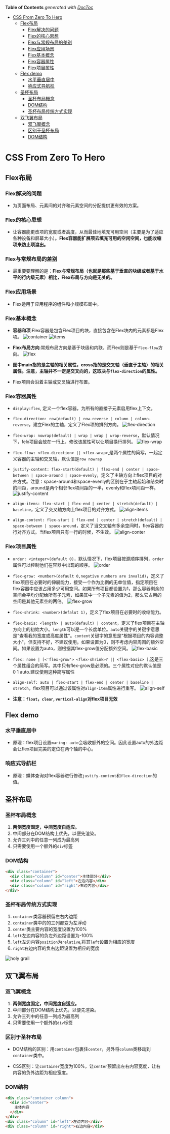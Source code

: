 <!-- START doctoc generated TOC please keep comment here to allow auto update -->
<!-- DON'T EDIT THIS SECTION, INSTEAD RE-RUN doctoc TO UPDATE -->
**Table of Contents**  *generated with [DocToc](https://github.com/thlorenz/doctoc)*

- [CSS From Zero To Hero](#CSS-From-Zero-To-Hero)
  - [Flex布局](#Flex%E5%B8%83%E5%B1%80)
    - [Flex解决的问题](#Flex%E8%A7%A3%E5%86%B3%E7%9A%84%E9%97%AE%E9%A2%98)
    - [Flex的核心思想](#Flex%E7%9A%84%E6%A0%B8%E5%BF%83%E6%80%9D%E6%83%B3)
    - [Flex与常规布局的差别](#Flex%E4%B8%8E%E5%B8%B8%E8%A7%84%E5%B8%83%E5%B1%80%E7%9A%84%E5%B7%AE%E5%88%AB)
    - [Flex应用场景](#Flex%E5%BA%94%E7%94%A8%E5%9C%BA%E6%99%AF)
    - [Flex基本概念](#Flex%E5%9F%BA%E6%9C%AC%E6%A6%82%E5%BF%B5)
    - [Flex容器属性](#Flex%E5%AE%B9%E5%99%A8%E5%B1%9E%E6%80%A7)
    - [Flex项目属性](#Flex%E9%A1%B9%E7%9B%AE%E5%B1%9E%E6%80%A7)
  - [Flex demo](#Flex-demo)
    - [水平垂直居中](#%E6%B0%B4%E5%B9%B3%E5%9E%82%E7%9B%B4%E5%B1%85%E4%B8%AD)
    - [响应式导航栏](#%E5%93%8D%E5%BA%94%E5%BC%8F%E5%AF%BC%E8%88%AA%E6%A0%8F)
  - [圣杯布局](#%E5%9C%A3%E6%9D%AF%E5%B8%83%E5%B1%80)
    - [圣杯布局概念](#%E5%9C%A3%E6%9D%AF%E5%B8%83%E5%B1%80%E6%A6%82%E5%BF%B5)
    - [DOM结构](#DOM%E7%BB%93%E6%9E%84)
    - [圣杯布局传统方式实现](#%E5%9C%A3%E6%9D%AF%E5%B8%83%E5%B1%80%E4%BC%A0%E7%BB%9F%E6%96%B9%E5%BC%8F%E5%AE%9E%E7%8E%B0)
  - [双飞翼布局](#%E5%8F%8C%E9%A3%9E%E7%BF%BC%E5%B8%83%E5%B1%80)
    - [双飞翼概念](#%E5%8F%8C%E9%A3%9E%E7%BF%BC%E6%A6%82%E5%BF%B5)
    - [区别于圣杯布局](#%E5%8C%BA%E5%88%AB%E4%BA%8E%E5%9C%A3%E6%9D%AF%E5%B8%83%E5%B1%80)
    - [DOM结构](#DOM%E7%BB%93%E6%9E%84-1)

<!-- END doctoc generated TOC please keep comment here to allow auto update -->

# CSS From Zero To Hero

## Flex布局

### Flex解决的问题

- 为页面布局、元素间的对齐和元素空间的分配提供更有效的方案。

### Flex的核心思想

- 让容器能更改项的宽度或者高度，从而最佳地填充可用空间（主要是为了适应各种设备和屏幕大小）。**Flex容器能扩展项去填充可用的空闲空间，也能收缩项来防止项溢出。**

### Flex与常规布局的差别

- 最重要要理解的是：**Flex与常规布局（也就是那些基于垂直的块级或者基于水平的行内级元素）相比，Flex布局与方向是无关的。**

### Flex应用场景

- Flex适用于应用程序的组件和小规模布局中。

### Flex基本概念

- **容器和项**:Flex容器是包含Flex项目的块，直接包含在Flex块内的元素都是Flex项。
![container](https://css-tricks.com/wp-content/uploads/2018/10/01-container.svg)
![items](https://css-tricks.com/wp-content/uploads/2018/10/02-items.svg)

- **Flex布局方向**:常规布局方向是基于块级和内联，而Flex则是基于`flex-flow`方向。
![flex](https://css-tricks.com/wp-content/uploads/2018/11/00-basic-terminology.svg)

- **图中main指的是主轴的相关属性，cross指的是交叉轴（垂直于主轴）的相关属性。注意，主轴并不一定是交叉向的，这取决与`flex-direction`的属性。**

- Flex项目会沿着主轴或交叉轴进行布置。

### Flex容器属性

- `display:flex`, 定义一个flex容器，为所有的直接子元素启用flex上下文。

- `flex-direction: row(default) | row-reverse | column | column-reverse`，建立Flex的主轴，定义了Flex项的排列方向。
![flex-direction](https://css-tricks.com/wp-content/uploads/2018/10/flex-direction.svg)

- `flex-wrap: nowrap(default) | wrap | wrap | wrap-reverse`，默认情况下，felx项目会放在一行上，修改该属性可以让项目换行排列。
![flex-wrap](https://css-tricks.com/wp-content/uploads/2018/10/flex-wrap.svg)

- `flex-flow: <flex-direction> || <flex-wrap>`,是两个属性的简写，一起定义容器的主轴和交叉轴，默认值是`row nowrap`

- `justify-content: flex-start(default) | flex-end | center | space-between | space-around | space-evenly`，定义了主轴方向上flex项目的对齐方式。注意：space-around和space-evenly的区别在于主轴起始和结束时的间距，around是两个相邻flex项间距的一半，evenly和flex项间距一样。
![justify-content](https://css-tricks.com/wp-content/uploads/2018/10/justify-content.svg)

- `align-items: flex-start | flex-end | center | stretch(default) | baseline`，定义了交叉轴方向上flex项目的对齐方式。
![align-items](https://css-tricks.com/wp-content/uploads/2018/10/align-items.svg)

- `align-content: flex-start | flex-end | center | stretch(default) | space-between | space-around`，定义了当交叉轴有多余空间时，flex容器的行对齐方式。当flex项目只有一行的时候，不生效。
![align-conter](https://css-tricks.com/wp-content/uploads/2018/10/align-content.svg)

### Flex项目属性

- `order: <integer>(default 0)`，默认情况下，flex项目按源顺序排列，`order`属性可以控制他们在容器中出现的顺序。
![order](https://css-tricks.com/wp-content/uploads/2018/10/order.svg)

- `flex-grow: <number>(default 0,negative numbers are invalid)`，定义了flex项目在必要时的伸展能力，接受一个作为比例的无单位值，指定项目在flex容器中应该占用多少可用空间。如果所有项目都设置为1，那么容器剩余的空间会平均分配给所有子元素，如果其中一个子元素的值为2，那么它占用的空间是其他元素空的两倍。
![flex-grow](https://css-tricks.com/wp-content/uploads/2018/10/flex-grow.svg)

- `flex-shrink: <number>(defalut 1)`，定义了flex项目在必要时的收缩能力。

- `flex-basis: <length> | auto(default) | content`，定义了flex项目在主轴方向上的初始大小。`length`可以是一个长度单位。`auto`关键字的关键字意思是"查看我的宽度或高度属性"。`content`关键字的意思是"根据项目的内容调整大小"，但支持不好，不建议使用。如果设置为0，则不考虑内容周围的额外空间。如果设置为auto，则根据其flex-grow值分配额外空间。
![flex-basic](https://www.w3.org/TR/css-flexbox-1/images/rel-vs-abs-flex.svg)

- `flex: none | [<'flex-grow'> <flex-shrink>? || <flex-basic> ]`,这是三个属性组合的简写。其中只有flex-grow是必须的。三个属性对应的默认值是 0 1 auto.建议使用这种简写属性

- `align-self: auto | flex-start | flex-end | center | baseline | stretch`，flex项目可以通过该属性对`align-item`属性进行重写。
![align-self](https://css-tricks.com/wp-content/uploads/2018/10/align-self.svg)

- **注意：`float`，`clear`, `vertical-align`对flex项目无效**

## Flex demo

### 水平垂直居中

- 原理：flex项目设置`maring: auto`会吸收额外的空间。因此设置auto的外边距会让flex项目完美的定位在两个轴的中心。


### 响应式导航栏

- 原理：媒体查询对flex容器进行修改`justify-content`和`flex-direction`的值。

## 圣杯布局

### 圣杯布局概念

1. **两侧宽度固定，中间宽度自适应。**
2. 中间部分在DOM结构上优先，以便先渲染。
3. 允许三列中的任意一列成为最高列
4. 只需要使用一个额外的`div`标签

### DOM结构

```html
<div class="container">
  <div class="column" id="center">主体部分</div>
  <div class="column" id="left">左边内容</div>
  <div class="column" id="right">右边内容</div>
</div>
```

### 圣杯布局传统方式实现

1. `container`类容器预留左右内边距
2. `container`类中的的三列都变为左浮动
3. `center`类主要内容的宽度设置为100%
4. `left`左边内容的负左外边距设置为-100%
5. `left`左边内容`position`为`relative`,将其`left`设置为相应的宽度
6. `right`右边内容的负右边距设置为相应的宽度

![holy grail](https://upload-images.jianshu.io/upload_images/9397803-e964c6f980b5da16.png?imageMogr2/auto-orient/strip%7CimageView2/2/w/540/format/webp)

## 双飞翼布局

### 双飞翼概念

1. **两侧宽度固定，中间宽度自适应。**
2. 中间部分在DOM结构上优先，以便先渲染。
3. 允许三列中的任意一列成为最高列
4. 只需要使用一个额外的`div`标签

### 区别于圣杯布局

- DOM结构的区别：用`container`包裹住`center`，另外将`column`类移动到`container`类中。

- CSS区别：让`container`宽度为100%，让`center`预留出左右内容宽度，让右内容的负外边距为相应宽度。

### DOM结构

```html
<div class="container column">
  <div id="center">
    主体内容
  </div>
</div>
<div class="column" id="left">左边内容</div>
<div class="column" id="right">右边内容</div>
```

